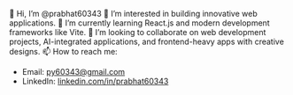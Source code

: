 👋 Hi, I’m @prabhat60343
👀 I’m interested in building innovative web applications.
🌱 I’m currently learning React.js and modern development frameworks like Vite.
💞️ I’m looking to collaborate on web development projects, AI-integrated applications, and frontend-heavy apps with creative designs.
📫 How to reach me:  
- Email: py60343@gmail.com   
- LinkedIn: [linkedin.com/in/prabhat60343](https://linkedin.com/in/prabhat60343)  



<!---
prabhat60343/prabhat60343 is a ✨ special ✨ repository because its `README.md` (this file) appears on your GitHub profile.
You can click the Preview link to take a look at your changes.
--->
